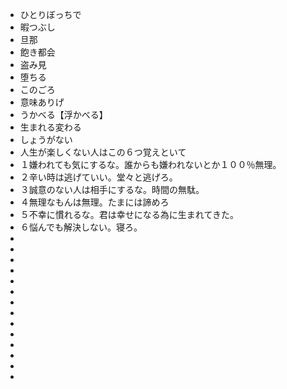 - ひとりぼっちで
- 暇つぶし
- 旦那
- 飽き都会
- 盗み見
- 堕ちる
- このごろ
- 意味ありげ
- うかべる【浮かべる】
- 生まれる変わる
- しょうがない
- 人生が楽しくない人はこの６つ覚えといて
- １嫌われても気にするな。誰からも嫌われないとか１００％無理。
- ２辛い時は逃げていい。堂々と逃げろ。
- ３誠意のない人は相手にするな。時間の無駄。
- ４無理なもんは無理。たまには諦めろ
- ５不幸に慣れるな。君は幸せになる為に生まれてきた。
- ６悩んでも解決しない。寝ろ。
- 
- 
- 
- 
- 
- 
- 
- 
- 
- 
- 
- 
- 
- 

